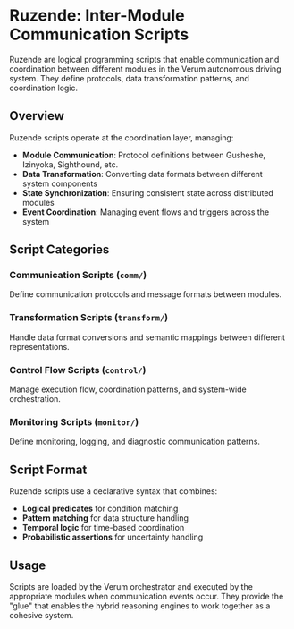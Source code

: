 # Ruzende: Inter-Module Communication Scripts

Ruzende are logical programming scripts that enable communication and coordination between different modules in the Verum autonomous driving system. They define protocols, data transformation patterns, and coordination logic.

## Overview

Ruzende scripts operate at the coordination layer, managing:
- **Module Communication**: Protocol definitions between Gusheshe, Izinyoka, Sighthound, etc.
- **Data Transformation**: Converting data formats between different system components
- **State Synchronization**: Ensuring consistent state across distributed modules
- **Event Coordination**: Managing event flows and triggers across the system

## Script Categories

### Communication Scripts (`comm/`)
Define communication protocols and message formats between modules.

### Transformation Scripts (`transform/`)
Handle data format conversions and semantic mappings between different representations.

### Control Flow Scripts (`control/`)
Manage execution flow, coordination patterns, and system-wide orchestration.

### Monitoring Scripts (`monitor/`)
Define monitoring, logging, and diagnostic communication patterns.

## Script Format

Ruzende scripts use a declarative syntax that combines:
- **Logical predicates** for condition matching
- **Pattern matching** for data structure handling
- **Temporal logic** for time-based coordination
- **Probabilistic assertions** for uncertainty handling

## Usage

Scripts are loaded by the Verum orchestrator and executed by the appropriate modules when communication events occur. They provide the "glue" that enables the hybrid reasoning engines to work together as a cohesive system. 